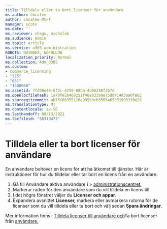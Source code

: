 ```yaml
---
title: Tilldela eller ta bort licenser för användare
ms.author: cmcatee
author: cmcatee-MSFT
manager: scotv
ms.date: ''
ms.reviewer: shegu, nicholak
ms.audience: Admin
ms.topic: article
ms.service: o365-administration
ROBOTS: NOINDEX, NOFOLLOW
localization_priority: Normal
ms.collection: Adm_O365
ms.custom:
- commerce_licensing
- "325"
- "651"
- "1500008"
ms.assetid: 7fd08e48-6f3c-4259-88da-4d06288f2b7d
ms.openlocfilehash: 1a70fe2b468251f48eb3399e75dd414d3aa0fe02
ms.sourcegitcommit: ab75f66355116e995b3cb5505465b31989339e28
ms.translationtype: MT
ms.contentlocale: sv-SE
ms.lasthandoff: 08/13/2021
ms.locfileid: "58319472"
---
```

# <a name="assign-or-unassign-licenses-to-users"></a>Tilldela eller ta bort licenser för användare

En användare behöver en licens för att ha åtkomst till tjänster. Här är instruktioner för hur du tilldelar eller tar bort en licens från en användare.
  
1. Gå till Användare aktiva användare **i** \> [administrationscentret.](https://go.microsoft.com/fwlink/p/?linkid=834822)
2. Markerar raden för den användare som du vill tilldela en licens till.
3. I det högra fönstret väljer du **Licenser och appar**.
4. Expandera avsnittet **Licenser,** markera eller avmarkera rutorna för de licenser som du vill tilldela eller ta bort och välj sedan **Spara ändringar.**

Mer information finns i [Tilldela licenser till användare och](https://docs.microsoft.com/microsoft-365/admin/manage/assign-licenses-to-users)Ta bort licenser från [användare.](https://docs.microsoft.com/microsoft-365/admin/manage/remove-licenses-from-users)